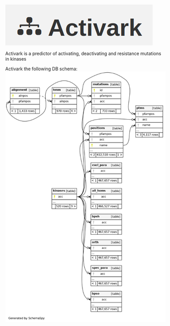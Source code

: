 ![ActivarkLogo](webApp/static/img/ActivarkLogo.png)

Activark is a predictor of activating, deactivating and resistance mutations in kinases


Activark the following DB schema:
![Database](DB/schema/diagrams/summary/relationships.implied.compact.png)